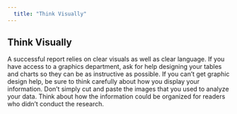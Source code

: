 ```yaml
---
  title: "Think Visually"
---
```


## Think Visually

A successful report relies on clear visuals as well as clear language. If you have access to a graphics department, ask for help designing your tables and charts so they can be as instructive as possible. If you can’t get graphic design help, be sure to think carefully about how you display your information. Don’t simply cut and paste the images that you used to analyze your data. Think about how the information could be organized for readers who didn’t conduct the research.  
